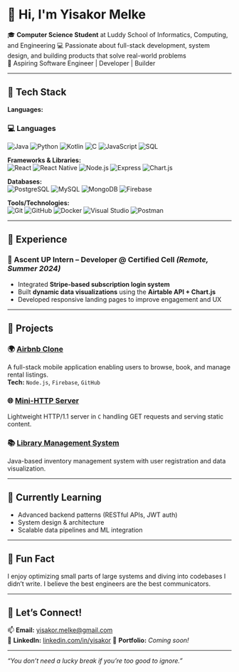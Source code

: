 # 👋 Hi, I'm Yisakor Melke

🎓 **Computer Science Student** at Luddy School of Informatics, Computing, and Engineering
💻 Passionate about full-stack development, system design, and building products that solve real-world problems  
🚀 Aspiring Software Engineer | Developer | Builder

---

## 🔧 Tech Stack

**Languages:**  
### 💻 Languages
![Java](https://img.shields.io/badge/Java-ED8B00?style=for-the-badge&logo=java&logoColor=white)
![Python](https://img.shields.io/badge/Python-3776AB?style=for-the-badge&logo=python&logoColor=white)
![Kotlin](https://img.shields.io/badge/Kotlin-0095D5?style=for-the-badge&logo=kotlin&logoColor=white)
![C](https://img.shields.io/badge/C-00599C?style=for-the-badge&logo=c&logoColor=white)
![JavaScript](https://img.shields.io/badge/JavaScript-F7DF1E?style=for-the-badge&logo=javascript&logoColor=black)
![SQL](https://img.shields.io/badge/SQL-4479A1?style=for-the-badge&logo=mysql&logoColor=white)

**Frameworks & Libraries:**  
![React](https://img.shields.io/badge/React-20232A?style=for-the-badge&logo=react&logoColor=61DAFB)
![React Native](https://img.shields.io/badge/React_Native-20232A?style=for-the-badge&logo=react&logoColor=61DAFB)
![Node.js](https://img.shields.io/badge/Node.js-339933?style=for-the-badge&logo=node.js&logoColor=white)
![Express](https://img.shields.io/badge/Express.js-404D59?style=for-the-badge&logo=express&logoColor=white)
![Chart.js](https://img.shields.io/badge/Chart.js-FF6384?style=for-the-badge&logo=chartdotjs&logoColor=white)


**Databases:**  
![PostgreSQL](https://img.shields.io/badge/PostgreSQL-336791?style=for-the-badge&logo=postgresql&logoColor=white)
![MySQL](https://img.shields.io/badge/MySQL-4479A1?style=for-the-badge&logo=mysql&logoColor=white)
![MongoDB](https://img.shields.io/badge/MongoDB-47A248?style=for-the-badge&logo=mongodb&logoColor=white)
![Firebase](https://img.shields.io/badge/Firebase-FFCA28?style=for-the-badge&logo=firebase&logoColor=black)

**Tools/Technologies:**  
![Git](https://img.shields.io/badge/Git-F05032?style=for-the-badge&logo=git&logoColor=white)
![GitHub](https://img.shields.io/badge/GitHub-181717?style=for-the-badge&logo=github&logoColor=white)
![Docker](https://img.shields.io/badge/Docker-2496ED?style=for-the-badge&logo=docker&logoColor=white)
![Visual Studio](https://img.shields.io/badge/Visual_Studio-5C2D91?style=for-the-badge&logo=visual-studio&logoColor=white)
![Postman](https://img.shields.io/badge/Postman-FF6C37?style=for-the-badge&logo=postman&logoColor=white)

---

## 💼 Experience

### 🧪 Ascent UP Intern – Developer @ Certified Cell _(Remote, Summer 2024)_
- Integrated **Stripe-based subscription login system**
- Built **dynamic data visualizations** using the **Airtable API + Chart.js**
- Developed responsive landing pages to improve engagement and UX

---

## 🚀 Projects

### 🌍 [Airbnb Clone](https://github.com/YOUR_USERNAME/airbnb-clone)
A full-stack mobile application enabling users to browse, book, and manage rental listings.  
**Tech:** `Node.js`, `Firebase`, `GitHub`

### 🌐 [Mini-HTTP Server](https://github.com/YOUR_USERNAME/mini-http-server)
Lightweight HTTP/1.1 server in `C` handling GET requests and serving static content.

### 📚 [Library Management System](https://github.com/YOUR_USERNAME/library-system)
Java-based inventory management system with user registration and data visualization.

---

## 🌱 Currently Learning
- Advanced backend patterns (RESTful APIs, JWT auth)
- System design & architecture
- Scalable data pipelines and ML integration

---

## 🧠 Fun Fact
I enjoy optimizing small parts of large systems and diving into codebases I didn’t write. I believe the best engineers are the best communicators.

---

## 🤝 Let’s Connect!
📫 **Email:** yisakor.melke@gmail.com  
💼 **LinkedIn:** [linkedin.com/in/yisakor](https://www.linkedin.com/in/yisakor-melke-8117b4250/)
📁 **Portfolio:** _Coming soon!_

---

_“You don’t need a lucky break if you’re too good to ignore.”_
